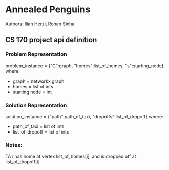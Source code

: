 # Annealed Penguins
Authors: Ilian Herzi, Rohan Sinha
## CS 170 project api definition
### Problem Representation
problem_instance = {"G":graph, "homes":list_of_homes, "s":starting_node}
where: 
 - graph = networkx graph
 - homes = list of ints
 - starting node = int

### Solution Representation
solution_instance = {"path":path_of_taxi, "dropoffs":list_of_dropoff}
where:
- path_of_taxi = list of ints
- list_of_dropoff = list of ints

### Notes:
TA i has home at vertex list_of_homes[i], and is dropped off at list_of_dropoff[i]

